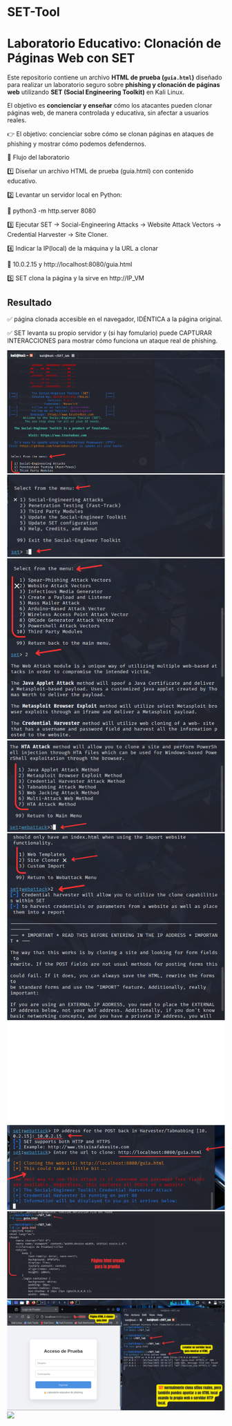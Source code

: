 # SET-Tool

# Laboratorio Educativo: Clonación de Páginas Web con SET

Este repositorio contiene un archivo **HTML de prueba (`guia.html`)** diseñado para realizar un laboratorio seguro sobre **phishing y clonación de páginas web** utilizando **SET (Social Engineering Toolkit)** en Kali Linux.

El objetivo es **concienciar y enseñar** cómo los atacantes pueden clonar páginas web, de manera controlada y educativa, sin afectar a usuarios reales.


👉 El objetivo: concienciar sobre cómo se clonan páginas en ataques de phishing y mostrar cómo podemos defendernos.

🔹 Flujo del laboratorio

 1️⃣ Diseñar un archivo HTML de prueba (guia.html) con contenido educativo.
 
 2️⃣ Levantar un servidor local en Python:
 
 🔸 python3 -m http.server 8080
 
 3️⃣ Ejecutar SET → Social-Engineering Attacks → Website Attack Vectors → Credential Harvester → Site Cloner.
 
 4️⃣ Indicar la IP(local) de la máquina y la URL a clonar
 
 🔸 10.0.2.15 y http://localhost:8080/guia.html
 
 5️⃣ SET clona la página y la sirve en http://IP_VM
 

## Resultado

 ✅ página clonada accesible en el navegador, IDÉNTICA a la página original.
 
 ✅ SET levanta su propio servidor y (si hay fomulario) puede CAPTURAR INTERACCIONES para mostrar cómo funciona un ataque real de phishing.
 
<img src="SET/captures/0-set.png">

<img src="SET/captures/1-set.png">

<img src="SET/captures/2-set.png">

<img src="SET/captures/3-set.png">

<img src="SET/captures/4-set.png">

<img src="SET/captures/5-set.png">

<img src="SET/captures/6-set.png">

<img src="SET/captures/7-set.png">

<img src="SET/captures/8-set.png">
